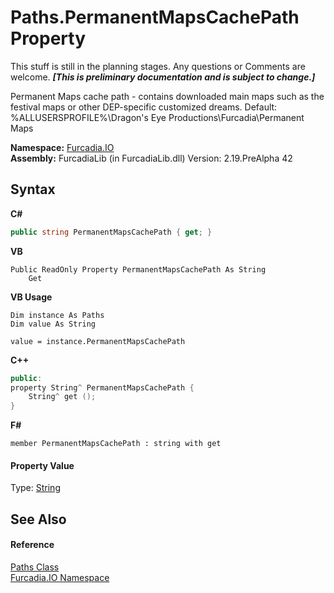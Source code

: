 # Paths.PermanentMapsCachePath Property 
This stuff is still in the planning stages. Any questions or Comments are welcome. _**\[This is preliminary documentation and is subject to change.\]**_

Permanent Maps cache path - contains downloaded main maps such as the festival maps or other DEP-specific customized dreams. 
Default: %ALLUSERSPROFILE%\Dragon's Eye Productions\Furcadia\Permanent Maps


**Namespace:**&nbsp;<a href="N_Furcadia_IO">Furcadia.IO</a><br />**Assembly:**&nbsp;FurcadiaLib (in FurcadiaLib.dll) Version: 2.19.PreAlpha 42

## Syntax

**C#**<br />
``` C#
public string PermanentMapsCachePath { get; }
```

**VB**<br />
``` VB
Public ReadOnly Property PermanentMapsCachePath As String
	Get
```

**VB Usage**<br />
``` VB Usage
Dim instance As Paths
Dim value As String

value = instance.PermanentMapsCachePath

```

**C++**<br />
``` C++
public:
property String^ PermanentMapsCachePath {
	String^ get ();
}
```

**F#**<br />
``` F#
member PermanentMapsCachePath : string with get

```


#### Property Value
Type: <a href="http://msdn2.microsoft.com/en-us/library/s1wwdcbf" target="_blank">String</a>

## See Also


#### Reference
<a href="T_Furcadia_IO_Paths">Paths Class</a><br /><a href="N_Furcadia_IO">Furcadia.IO Namespace</a><br />